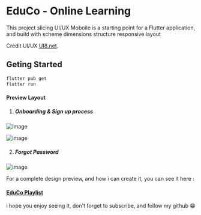# EduCo - Online Learning

This project slicing UI/UX Moboile is a starting point for a Flutter application, and build with scheme dimensions structure responsive layout

Credit UI/UX [UI8.net](https://ui8.net/pixel-navy-agency/products/educo-e-learning-app-ui-kit).

## Geting Started


```bash
flutter pub get
flutter run
```

#### Preview Layout

1. ##### Onboarding & Sign up process
![image](https://github.com/nurd0tid/EduCo/assets/48532204/6f3dc646-ae7a-454a-bb78-ff8c3e0fc436)

![image](https://github.com/nurd0tid/EduCo/assets/48532204/cce66f7e-1009-419b-89b8-08ef39b00a26)

2. ##### Forgot Password
![image](https://github.com/nurd0tid/EduCo/assets/48532204/17295771-77ec-4962-8e14-80bee23c24a4)


For a complete design preview, and how i can create it, you can see it here :

#### [EduCo Playlist](https://www.youtube.com/watch?v=05pp4_nf7tE&list=PLK3KqWHQ8b1FbsqYi5bk7AQT2E-CRpg0-)

i hope you enjoy seeing it, don't  forget to subscribe, and follow my github 😁